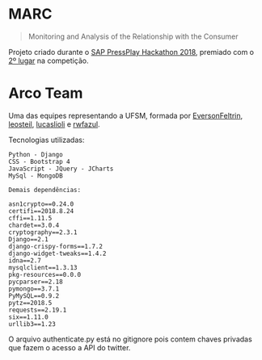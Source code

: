 # MARC
> Monitoring and Analysis of the Relationship with the Consumer

Projeto criado durante o [SAP PressPlay Hackathon 2018](http://www.unisinos.br/noticias/inovacao/hackathon-sap), premiado com o [2º lugar](https://www.ufsm.br/unidades-universitarias/ct/2018/09/03/premiacao-sap-press-play/) na competição.

# Arco Team
Uma das equipes representando a UFSM, formada por [EversonFeltrin](https://github.com/EversonFeltrin), [leosteil](https://github.com/leosteil), [lucaslioli](https://github.com/lucaslioli) e [rwfazul](https://github.com/rwfazul).


Tecnologias utilizadas:

```
Python - Django
CSS - Bootstrap 4
JavaScript - JQuery - JCharts
MySql - MongoDB

Demais dependências:

asn1crypto==0.24.0
certifi==2018.8.24
cffi==1.11.5
chardet==3.0.4
cryptography==2.3.1
Django==2.1
django-crispy-forms==1.7.2
django-widget-tweaks==1.4.2
idna==2.7
mysqlclient==1.3.13
pkg-resources==0.0.0
pycparser==2.18
pymongo==3.7.1
PyMySQL==0.9.2
pytz==2018.5
requests==2.19.1
six==1.11.0
urllib3==1.23
```
O arquivo authenticate.py está no gitignore pois contem chaves privadas que fazem o acesso a API do twitter.
